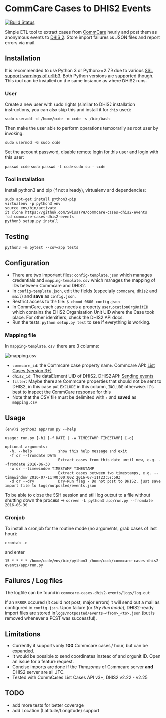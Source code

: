 # CommCare Cases to DHIS2 Events

[![Build Status](https://travis-ci.org/SwissTPH/commcare-cases-dhis2-events.svg?branch=master)](https://travis-ci.org/SwissTPH/commcare-cases-dhis2-events)

Simple ETL tool to extract cases from [CommCare](https://www.commcarehq.org/home/) hourly and post them as anonymous events to [DHIS 2](https://www.dhis2.org). Store import failures as JSON files and report errors via mail.

## Installation

It is recommended to use Python 3 or Python>=2.7.9 due to various [SSL support warnings of urllib3](https://urllib3.readthedocs.io/en/latest/advanced-usage.html#ssl-warnings). Both Python versions are supported though.
This tool can be installed on the same instance as where DHIS2 runs.

### User
Create a new user with sudo rights (similar to DHIS2 installation instructions, you can also skip this and install it for `dhis` user):

`sudo useradd -d /home/ccde -m ccde -s /bin/bash`

Then make the user able to perform operations temporarily as root user by invoking:

`sudo usermod -G sudo ccde`

Set the account password, disable remote login for this user and login with this user:

`passwd ccde`
`sudo passwd -l ccde`
`sudo su - ccde`

### Tool installation
Install python3 and pip (if not already), virtualenv and dependencies:

```
sudo apt-get install python3-pip
virtualenv -p python3 env
source env/bin/activate
it clone https://github.com/SwissTPH/commcare-cases-dhis2-events
`cd commcare-cases-dhis2-events
python3 setup.py install
```

## Testing
`python3 -m pytest --cov=app tests`

## Configuration

- There are two important files: `config-template.json` which manages credentials and `mapping-template.csv` which manages the mapping of IDs between Commcare and DHIS2. 
- In `config-template.json`, edit the fields (especially `commcare`, `dhis2` and `mail`) and **save** as `config.json`.
- Restrict access to the file: `$ chmod 0600 config.json`
- In CommCare, each case needs a property `userLocationOrgUnitID` which contains the DHIS2 Organisation Unit UID where the Case took place. For other identifiers, check the DHIS2 API docs.
- Run the tests: `python setup.py test` to see if everything is working.

### Mapping file

In `mapping-template.csv`, there are 3 columns:

![mapping.csv](https://i.imgur.com/6XqEVqr.png)

- `commcare_id`: the Commcare case property name. Commcare API: [List Cases (version 3+)](https://confluence.dimagi.com/pages/viewpage.action?pageId=12224287)
- `dhis2_id`: The dataElement UID of DHIS2. DHIS2 API: [Sending events](https://dhis2.github.io/dhis2-docs/master/en/developer/html/webapi_events.html)
- `filter`: Maybe there are Commcare properties that should not be sent to DHIS2, in this case put `EXCLUDE` in this column, `INCLUDE` otherwise. It's best to inspect the CommCare response for this.
- Note that the CSV file must be delimited with `;` and **saved** as `mapping.csv`

## Usage

```
(env)$ python3 app/run.py --help

usage: run.py [-h] [-f DATE | -w TIMESTAMP TIMESTAMP] [-d]

optional arguments:
  -h, --help            show this help message and exit
  -f or --fromdate DATE
                        Extract cases from this date until now, e.g. --fromdate 2016-06-30
  -w or --timewindow TIMESTAMP TIMESTAMP
                        Extract cases between two timestamps, e.g. --timewindow 2016-07-11T00:00:00Z 2016-07-11T23:59:59Z
  -d or --dry           Dry-Run flag - Do not post to DHIS2, just save import file to logs/notposted/events.json
```

To be able to close the SSH session and still log output to a file without shutting down the process -> `screen -L python3 app/run.py --fromdate 2016-06-30`

### Cronjob

To install a cronjob for the routine mode (no arguments, grab cases of last hour):

`crontab -e`

and enter

`15 * * * * /home/ccde/env/bin/python3 /home/ccde/commcare-cases-dhis2-events/app/run.py`

## Failures / Log files

The logfile can be found in `commcare-cases-dhis2-events/logs/log.out`

If an `ERROR` occured (it could not post, major errors) it will send out a mail as configured in `config.json`. Upon failure (or _Dry Run mode_), DHIS2-ready import files are stored in `logs/notposted/events-<from>_<to>.json` (but is removed whenever a POST was successful).

## Limitations

- Currently it supports only **100** Commcare cases / hour, but can be expanded.
- It would be possible to send coordinates instead of and orgunit ID. Open an issue for a feature request.
- Concise imports are done if the _Timezones_ of Commcare server **and** DHIS2 server are all UTC.
- Tested with CommCases List Cases API v3+, DHIS2 v2.22 - v2.25

## TODO

- add more tests for better coverage
- add Location (Latitude/Longitude) support
